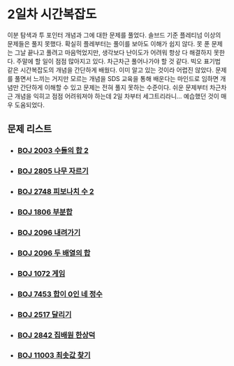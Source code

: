 # 2일차 시간복잡도

이분 탐색과 투 포인터 개념과 그에 대한 문제를 풀었다. 솔브드 기준 플레티넘 이상의 문제들은 풀지 못했다. 확실히 플레부터는 풀이를 보아도 이해가 쉽지 않다. 못 푼 문제는 그날 끝나고 풀려고 마음먹었지만, 생각보다 난이도가 어려워 항상 다 해결하지 못한다. 주말에 할 일이 점점 많아지고 있다. 차근차근 풀어나가야 할 것 같다. 빅오 표기법 같은 시간복잡도의 개념을 간단하게 배웠다. 이미 알고 있는 것이라 어렵진 않았다. 문제를 풀면서 느끼는 거지만 모르는 개념을 SDS 교육을 통해 배운다는 마인드로 임하면 개념만 간단하게 이해할 수 있고 문제는 전혀 풀지 못하는 수준이다. 쉬운 문제부터 차근차근 개념을 익히고 점점 어려워져야 하는데 2일 차부터 세그트리라니... 예습했던 것이 매우 도움되었다.



## 문제 리스트

- ### [BOJ 2003 수들의 합 2](https://github.com/jungtaeyong/alstudy2/blob/ty/SDS/SDS%20알고리즘%20특강/baekjoon%202003%20수들의%20합%202.cpp)

- ### [BOJ 2805 나무 자르기](https://github.com/jungtaeyong/alstudy2/blob/ty/SDS/SDS%20알고리즘%20특강/baekjoon%202805%20나무%20자르기.md)

- ### [BOJ 2748 피보나치 수 2](https://github.com/jungtaeyong/alstudy2/blob/ty/SDS/SDS%20알고리즘%20특강/baekjoon%202748%20피보나치%20수%202.cpp)

- ### [BOJ 1806 부분합](https://github.com/jungtaeyong/alstudy2/blob/ty/SDS/SDS%20알고리즘%20특강/baekjoon%201806%20부분합.md)

- ### [BOJ 2096 내려가기](https://github.com/jungtaeyong/alstudy2/blob/ty/SDS/SDS%20알고리즘%20특강/baekjoon%202096%20내려가기.md)

- ### [BOJ 2096 두  배열의 합](https://github.com/jungtaeyong/alstudy2/blob/ty/SDS/SDS%20알고리즘%20특강/baekjoon%202143%20두%20배열의%20합.md)

- ### [BOJ 1072 게임](https://github.com/jungtaeyong/alstudy2/blob/ty/SDS/SDS%20알고리즘%20특강/baekjoon%201072%20게임.md)

- ### [BOJ 7453 합이 0인 네 정수](https://github.com/jungtaeyong/alstudy2/blob/ty/SDS/SDS%20알고리즘%20특강/baekjoon%207453%20합이%200인%20네%20정수.md)

- ### [BOJ 2517 달리기](https://github.com/jungtaeyong/alstudy2/blob/ty/SDS/SDS%20알고리즘%20특강/baekjoon%202517%20달리기.cpp)

- ### [BOJ 2842 집배원 한상덕](https://github.com/jungtaeyong/alstudy2/blob/ty/SDS/SDS%20알고리즘%20특강/baekjoon%202842%20집배원%20한상덕.cpp)
- ### [BOJ 11003 최솟값 찾기](https://github.com/jungtaeyong/alstudy2/blob/ty/SDS/SDS%20알고리즘%20특강/baekjoon%2011003%20최솟값%20찾기.cpp)
